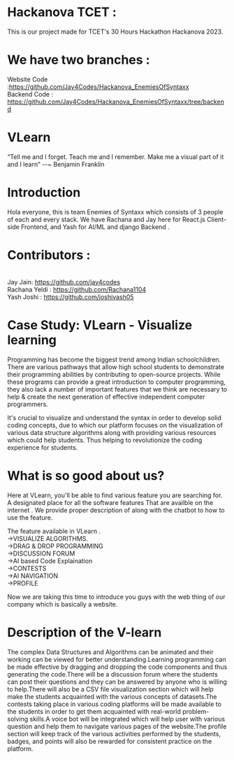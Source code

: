 # Hackanova TCET :
This is our project made for TCET's 30 Hours Hackathon Hackanova 2023.

# We have two branches :
Website Code :https://github.com/Jay4Codes/Hackanova_EnemiesOfSyntaxx
<br />Backend Code : https://github.com/Jay4Codes/Hackanova_EnemiesOfSyntaxx/tree/backend

# VLearn

“Tell me and I forget.
Teach me and I remember.
Make me a visual part of it and I learn”        --~ Benjamin Franklin

# Introduction

Hola everyone, this is team Enemies of Syntaxx which consists of 3 people of each and every stack. We have Rachana and Jay here for React.js Client-side Frontend, and Yash for AI/ML and django Backend .

# Contributors :
<br />Jay Jain: https://github.com/jay4codes
<br />Rachana Yeldi : https://github.com/Rachana1104
<br />Yash Joshi : https://github.com/joshiyash05


# Case Study: VLearn - Visualize learning

Programming has become the biggest trend among Indian schoolchildren. There are various pathways that allow high school students to demonstrate their programming abilities by contributing to open-source projects. While these programs can provide a great introduction to computer programming, they also lack a number of important features that we think are necessary to help & create the next generation of effective independent computer programmers. 
 
It's crucial to visualize and understand the syntax in order to develop solid coding concepts, due to which our platform focuses on the visualization of various data structure algorithms along with providing various resources which could help students. Thus helping to revolutionize the coding experience for students.

# What is so good about us?

Here at VLearn, you'll be able to find various feature you are searching for. A designated place for all the software features That are availble on the internet . We provide proper description of along with the chatbot to how to use the feature. 
 
The feature available in VLearn .
<br /> ->VISUALIZE ALGORITHMS.
<br /> ->DRAG & DROP PROGRAMMING
<br /> ->DISCUSSION FORUM
<br /> ->AI based Code Explaination
<br /> ->CONTESTS
<br /> ->AI NAVIGATION
<br /> ->PROFILE

Now we are taking this time to introduce you guys with the web thing of our company which is basically a website.

# Description of the V-learn
The complex Data Structures and Algorithms can be animated and their working can be viewed for better understanding.Learning programming can be made effective by dragging and dropping the code components and thus generating the code.There will be a discussion forum where the students can post their questions and they can be answered by anyone who is willing to help.There will also be a CSV file visualization section which will help make the students acquainted with the various concepts of datasets.The contests taking place in various coding platforms will be made available to the students in order to get them acquainted with real-world problem-solving skills.A voice bot will be integrated which will help user with various question and help them to navigate various pages of the website.The profile section will keep track of the various activities performed by the students, badges, and points will also be rewarded for consistent practice on the platform.
